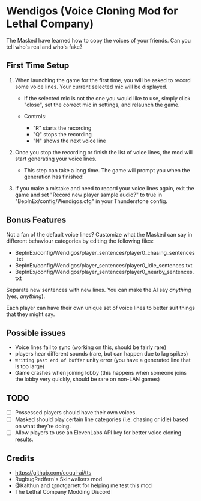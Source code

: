 # Wendigos (Voice Cloning Mod for Lethal Company)
The Masked have learned how to copy the voices of your friends. Can you tell who's real and who's fake?

## First Time Setup
1. When launching the game for the first time, you will be asked to record some voice lines. Your current selected mic will be displayed. 
    - If the selected mic is not the one you would like to use, simply click "close", set the correct mic in settings, and relaunch the game.

    - Controls:
      - "R" starts the recording
      - "Q" stops the recording
      - "N" shows the next voice line

2. Once you stop the recording or finish the list of voice lines, the mod will start generating your voice lines.
    - This step can take a long time. The game will prompt you when the generation has finished!

3. If you make a mistake and need to record your voice lines again, exit the game and set "Record new player sample audio?" to true in "BepInEx/config/Wendigos.cfg" in your Thunderstone config.

## Bonus Features
Not a fan of the default voice lines? Customize what the Masked can say in different behaviour categories by editing the following files:
- BepInEx/config/Wendigos/player_sentences/player0_chasing_sentences.txt
- BepInEx/config/Wendigos/player_sentences/player0_idle_sentences.txt
- BepInEx/config/Wendigos/player_sentences/player0_nearby_sentences.txt

Separate new sentences with new lines. You can make the AI say _anything_ (yes, _anything_).

Each player can have their own unique set of voice lines to better suit things that they might say.

## Possible issues
- Voice lines fail to sync (working on this, should be fairly rare)
- players hear different sounds (rare, but can happen due to lag spikes)
- `Writing past end of buffer` unity error (you have a generated line that is too large)
- Game crashes when joining lobby (this happens when someone joins the lobby very quickly, should be rare on non-LAN games)

## TODO
  - [ ] Possessed players should have their own voices.
  - [ ] Masked should play certain line categories (i.e. chasing or idle) based on what they're doing.
  - [ ] Allow players to use an ElevenLabs API key for better voice cloning results.

## Credits
- https://github.com/coqui-ai/tts
- RugbugRedfern's Skinwalkers mod
- @Kalthun and @notgarrett for helping me test this mod
- The Lethal Company Modding Discord 
